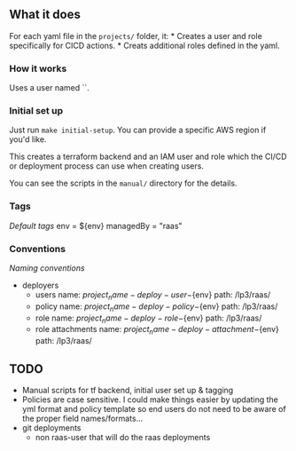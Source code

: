 
## What it does

For each yaml file in the `projects/` folder, it:
    * Creates a user and role specifically for CICD actions.
    * Creats additional roles defined in the yaml.

### How it works

Uses a user named ``.

### Initial set up

Just run `make initial-setup`. You can provide a specific AWS region if you'd like.

This creates a terraform backend and an IAM user and role which the CI/CD or deployment process can use when creating users.

You can see the scripts in the `manual/` directory for the details.

### Tags

*Default tags*
env       = ${env}
managedBy = "raas"

### Conventions

*Naming conventions*
* deployers
    * users
        name: ${project_name}-deploy-user-${env}
        path: /lp3/raas/
    * policy
        name: ${project_name}-deploy-policy-${env}
        path: /lp3/raas/
    * role
        name: ${project_name}-deploy-role-${env}
        path: /lp3/raas/
    * role attachments
        name: ${project_name}-deploy-attachment-${env}
        path: /lp3/raas/

## TODO

* Manual scripts for tf backend, initial user set up & tagging
* Policies are case sensitive. I could make things easier by updating the yml format and policy template so end users do not need to be aware of the proper field names/formats...
* git deployments
    * non raas-user that will do the raas deployments
